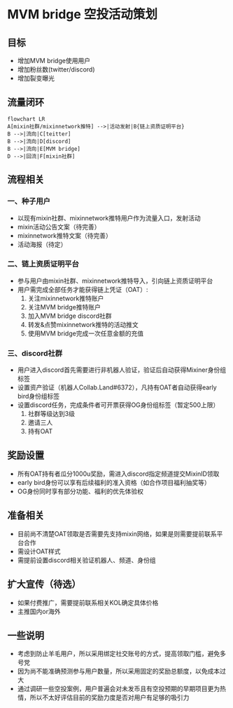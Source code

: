 # MVM bridge 空投活动策划

## 目标

- 增加MVM bridge使用用户
- 增加粉丝数(twitter/discord)
- 增加裂变曝光

## 流量闭环

```
flowchart LR
A[mixin社群/mixinnetwork推特] -->|活动发射|B{链上资质证明平台}
B -->|流向|C[teitter]
B -->|流向|D[discord]
B -->|流向|E[MVM bridge]
D -->|回流|F[mixin社群]
```

## 流程相关

### 一、种子用户

- 以现有mixin社群、mixinnetwork推特用户作为流量入口，发射活动
- mixin活动公告文案（待完善）
- mixinnetwork推特文案（待完善）
- 活动海报（待定）

### 二、链上资质证明平台

- 参与用户由mixin社群、mixinnetwork推特导入，引向链上资质证明平台
- 用户需完成全部任务才能获得链上凭证（OAT）:
   1. 关注mixinnetwork推特账户
   2. 关注MVM bridge推特账户
   3. 加入MVM bridge discord社群
   4. 转发&点赞mixinnetwork推特的活动推文
   5. 使用MVM bridge完成一次任意金额的充值

### 三、discord社群

- 用户进入discord首先需要进行非机器人验证，验证后自动获得Mixiner身份组标签
- 设置资产验证（机器人Collab.Land#6372），凡持有OAT者自动获得early bird身份组标签
- 设置discord任务，完成条件者可开票获得OG身份组标签（暂定500上限）
  1. 社群等级达到3级
  2. 邀请三人
  3. 持有OAT

## 奖励设置

- 所有OAT持有者瓜分1000u奖励，需进入discord指定频道提交MixinID领取
- early bird身份可以享有后续福利的准入资格（如合作项目福利抽奖等）
- OG身份同时享有部分功能、福利的优先体验权

## 准备相关

- 目前尚不清楚OAT领取是否需要先支持mixin网络，如果是则需要提前联系平台合作
- 需设计OAT样式
- 需提前设置discord相关验证机器人、频道、身份组

## 扩大宣传（待选）

- 如果付费推广，需要提前联系相关KOL确定具体价格
- 主推国内or海外

## 一些说明

- 考虑到防止羊毛用户，所以采用绑定社交账号的方式，提高领取门槛，避免多号党
- 因为尚不能准确预测参与用户数量，所以采用固定的奖励总额度，以免成本过大
- 通过调研一些空投案例，用户普遍会对未发币且有空投预期的早期项目更为热情，所以不太好评估目前的奖励力度是否对用户有足够的吸引力

